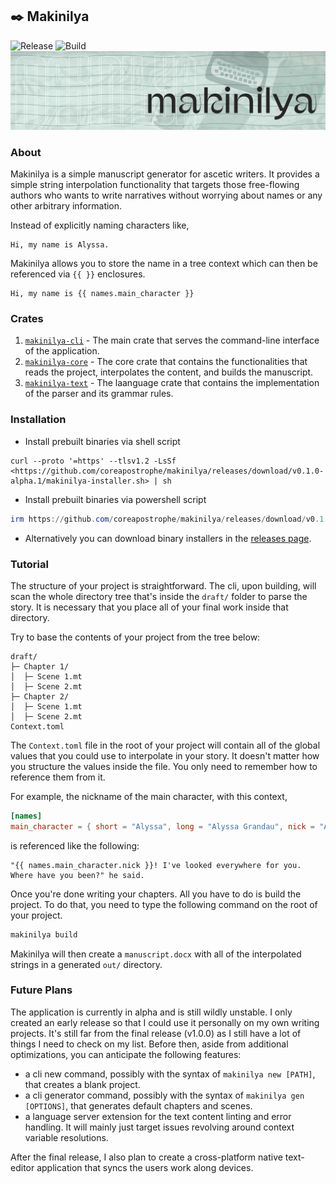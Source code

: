 
## ✒️ Makinilya

![Release](https://github.com/coreapostrophe/makinilya/actions/workflows/release.yml/badge.svg) ![Build](https://github.com/coreapostrophe/makinilya/actions/workflows/build.yml/badge.svg)
![Makinilya Cover](./assets/makinilya-cover.jpg)

### About

Makinilya is a simple manuscript generator for ascetic writers. It provides a simple string interpolation functionality that targets those free-flowing authors who wants to  write narratives without worrying about names or any other arbitrary information.

Instead of explicitly naming characters like,

```plaintext
Hi, my name is Alyssa.
```

Makinilya allows you to store the name in a tree context which can then be referenced via `{{ }}` enclosures.

```plaintext
Hi, my name is {{ names.main_character }}
```

### Crates

1. [`makinilya-cli`](./makinilya-cli/) - The main crate that serves the command-line interface of the application.
2. [`makinilya-core`](./makinilya-core/) - The core crate that contains the functionalities that reads the project, interpolates the content, and builds the manuscript.
3. [`makinilya-text`](./makinilya-text/) - The laanguage crate that contains the implementation of the parser and its grammar rules.

### Installation

- Install prebuilt binaries via shell script

```shell
curl --proto '=https' --tlsv1.2 -LsSf <https://github.com/coreapostrophe/makinilya/releases/download/v0.1.0-alpha.1/makinilya-installer.sh> | sh
```

- Install prebuilt binaries via powershell script

```powershell
irm https://github.com/coreapostrophe/makinilya/releases/download/v0.1.0-alpha.1/makinilya-installer.ps1 | iex
```

- Alternatively you can download binary installers in the [releases page](https://github.com/coreapostrophe/makinilya/releases).

### Tutorial

The structure of your project is straightforward. The cli, upon building, will scan the whole directory tree that's inside the `draft/` folder to parse the story. It is necessary that you place all of your final work inside that directory.

Try to base the contents of your project from the tree below:

```plaintext
draft/
├─ Chapter 1/
│  ├─ Scene 1.mt
│  ├─ Scene 2.mt
├─ Chapter 2/
│  ├─ Scene 1.mt
│  ├─ Scene 2.mt
Context.toml
```

The `Context.toml` file in the root of your project will contain all of the global values that you could use to interpolate in your story. It doesn't matter how you structure the values inside the file. You only need to remember how to reference them from it.

For example, the nickname of the main character, with this context,

```toml
[names]
main_character = { short = "Alyssa", long = "Alyssa Grandau", nick = "Aly" }

```

is referenced like the following:

```plaintext
"{{ names.main_character.nick }}! I've looked everywhere for you. Where have you been?" he said.
```

Once you're done writing your chapters. All you have to do is build the project. To do that, you need to type the following command on the root of your project.

```bash
makinilya build
```

Makinilya will then create a `manuscript.docx` with all of the interpolated strings in a generated `out/` directory.

### Future Plans

The application is currently in alpha and is still wildly unstable. I only created an early release so that I could use it personally on my own writing projects. It's still far from the final release (v1.0.0) as I still have a lot of things I need to check on my list. Before then, aside from additional optimizations, you can anticipate the following features:

- a cli new command, possibly with the syntax of `makinilya new [PATH]`, that creates a blank project.
- a cli generator command, possibly with the syntax of `makinilya gen [OPTIONS]`, that generates default chapters and scenes.
- a language server extension for the text content linting and error handling. It will mainly just target issues revolving around context variable resolutions.

After the final release, I also plan to create a cross-platform native text-editor application that syncs the users work along devices.
